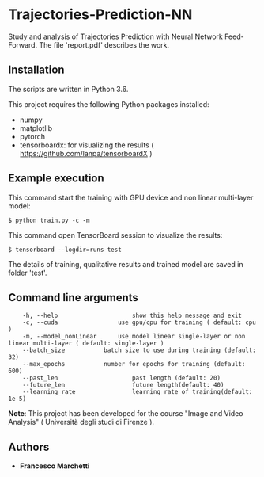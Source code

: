 # Trajectories-Prediction-NN
Study and analysis of Trajectories Prediction with Neural Network Feed-Forward.
The file 'report.pdf' describes the work.

## Installation

The scripts are written in Python 3.6.

This project requires the following Python packages installed:
* numpy
* matplotlib
* pytorch
* tensorboardx: for visualizing the results ( https://github.com/lanpa/tensorboardX )


## Example execution

This command start the training with GPU device and non linear multi-layer model:
```
$ python train.py -c -m
```

This command open TensorBoard session to visualize the results:
```
$ tensorboard --logdir=runs-test
```

The details of training, qualitative results and trained model are saved in folder 'test'.


## Command line arguments
```
    -h, --help                     show this help message and exit
    -c, --cuda		           use gpu/cpu for training ( default: cpu )
    -m, --model_nonLinear	   use model linear single-layer or non linear multi-layer ( default: single-layer )
    --batch_size		   batch size to use during training (default: 32)
    --max_epochs		   number for epochs for training (default: 600)
    --past_len                     past length (default: 20)
    --future_len                   future length(default: 40)
    --learning_rate                learning rate of training(default: 1e-5)

```


**Note**:
This project has been developed for the course "Image and Video Analysis" ( Università degli studi di Firenze ).


## Authors
* **Francesco Marchetti**

